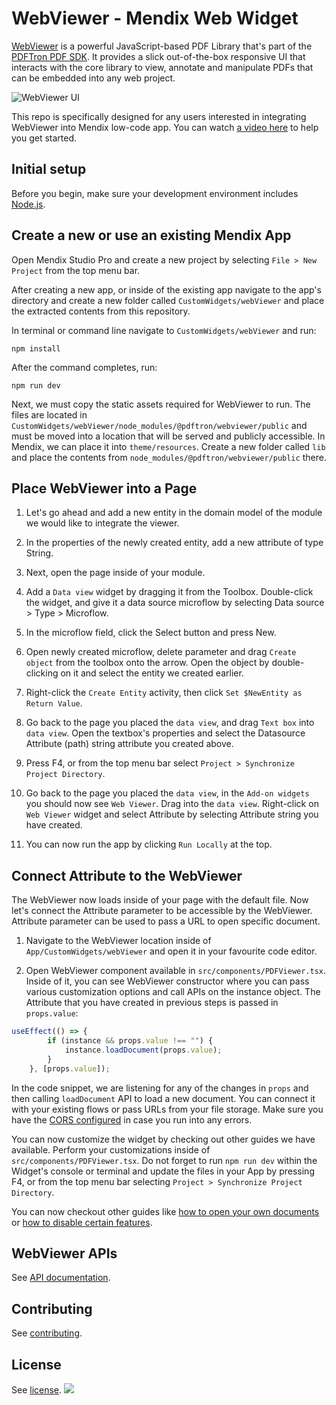 # WebViewer - Mendix Web Widget

[WebViewer](https://www.pdftron.com/documentation/web/) is a powerful JavaScript-based PDF Library that's part of the [PDFTron PDF SDK](https://www.pdftron.com). It provides a slick out-of-the-box responsive UI that interacts with the core library to view, annotate and manipulate PDFs that can be embedded into any web project.

![WebViewer UI](https://www.pdftron.com/downloads/pl/webviewer-ui.png)

This repo is specifically designed for any users interested in integrating WebViewer into Mendix low-code app. You can watch [a video here](https://youtu.be/bVhWXuLSL0k) to help you get started.

## Initial setup

Before you begin, make sure your development environment includes [Node.js](https://nodejs.org/en/).

## Create a new or use an existing Mendix App

Open Mendix Studio Pro and create a new project by selecting `File > New Project` from the top menu bar.

After creating a new app, or inside of the existing app navigate to the app's directory and create a new folder called `CustomWidgets/webViewer` and place the extracted contents from this repository.

In terminal or command line navigate to `CustomWidgets/webViewer` and run:
```
npm install
```

After the command completes, run:
```
npm run dev
```

Next, we must copy the static assets required for WebViewer to run. The files are located in `CustomWidgets/webViewer/node_modules/@pdftron/webviewer/public` and must be moved into a location that will be served and publicly accessible. In Mendix, we can place it into `theme/resources`. Create a new folder called `lib` and place the contents from `node_modules/@pdftron/webviewer/public` there.

## Place WebViewer into a Page

1. Let's go ahead and add a new entity in the domain model of the module we would like to integrate the viewer.

2. In the properties of the newly created entity, add a new attribute of type String.

3. Next, open the page inside of your module.

4. Add a `Data view` widget by dragging it from the Toolbox. Double-click the widget, and give it a data source microflow by selecting Data source > Type > Microflow.

5. In the microflow field, click the Select button and press New.

6. Open newly created microflow, delete parameter and drag `Create object` from the toolbox onto the arrow. Open the object by double-clicking on it and select the entity we created earlier.

7. Right-click the `Create Entity` activity, then click `Set $NewEntity as Return Value`.

8. Go back to the page you placed the `data view`, and drag `Text box` into `data view`. Open the textbox's properties and select the Datasource Attribute (path) string attribute you created above.

9. Press F4, or from the top menu bar select `Project > Synchronize Project Directory`.

10. Go back to the page you placed the `data view`, in the `Add-on widgets` you should now see `Web Viewer`. Drag into the `data view`. Right-click on `Web Viewer` widget and select Attribute by selecting Attribute string you have created.

11. You can now run the app by clicking `Run Locally` at the top.

## Connect Attribute to the WebViewer

The WebViewer now loads inside of your page with the default file. Now let's connect the Attribute parameter to be accessible by the WebViewer. Attribute parameter can be used to pass a URL to open specific document.

1. Navigate to the WebViewer location inside of `App/CustomWidgets/webViewer` and open it in your favourite code editor.

2. Open WebViewer component available in `src/components/PDFViewer.tsx`. Inside of it, you can see WebViewer constructor where you can pass various customization options and call APIs on the instance object. The Attribute that you have created in previous steps is passed in `props.value`:

```javascript
useEffect(() => {
        if (instance && props.value !== "") {
            instance.loadDocument(props.value);
        }
    }, [props.value]);
```

In the code snippet, we are listening for any of the changes in `props` and then calling `loadDocument` API to load a new document. You can connect it with your existing flows or pass URLs from your file storage. Make sure you have the [CORS configured](https://www.pdftron.com/documentation/web/faq/cors-support/) in case you run into any errors.

You can now customize the widget by checking out other guides we have available. Perform your customizations inside of `src/components/PDFViewer.tsx`. Do not forget to run `npm run dev` within the Widget's console or terminal and update the files in your App by pressing F4, or from the top menu bar selecting `Project > Synchronize Project Directory`.

You can now checkout other guides like [how to open your own documents](https://www.pdftron.com/documentation/web/guides/basics/open/url/) or [how to disable certain features](https://www.pdftron.com/documentation/web/guides/hiding-elements/).

## WebViewer APIs

See [API documentation](https://www.pdftron.com/documentation/web/guides/ui/apis).

## Contributing

See [contributing](./CONTRIBUTING.md).

## License

See [license](./LICENSE).
![](https://onepixel.pdftron.com/webviewer-react-sample)
